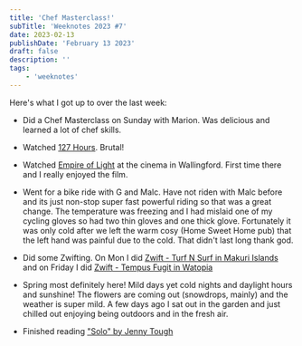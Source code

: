 ```yaml
---
title: 'Chef Masterclass!'
subTitle: 'Weeknotes 2023 #7'
date: 2023-02-13
publishDate: 'February 13 2023'
draft: false
description: ''
tags:
    - 'weeknotes'
---
```


Here's what I got up to over the last week:

-   Did a Chef Masterclass on Sunday with Marion. Was delicious and learned a lot of chef skills.

-   Watched [127 Hours](https://en.wikipedia.org/wiki/127_Hours). Brutal!

-   Watched [Empire of Light](https://www.imdb.com/title/tt14402146/) at the cinema in Wallingford. First time there and I really enjoyed the film.

-   Went for a bike ride with G and Malc. Have not riden with Malc before and its just non-stop super fast powerful riding so that was a great change. The temperature was freezing and I had mislaid one of my cycling gloves so had two thin gloves and one thick glove. Fortunately it was only cold after we left the warm cosy (Home Sweet Home pub) that the left hand was painful due to the cold. That didn't last long thank god.

-   Did some Zwifting. On Mon I did [Zwift - Turf N Surf in Makuri Islands](https://www.strava.com/activities/8514721905) and on Friday I did [Zwift - Tempus Fugit in Watopia](https://www.strava.com/activities/8538122851)

-   Spring most definitely here! Mild days yet cold nights and daylight hours and sunshine! The flowers are coming out (snowdrops, mainly) and the weather is super mild. A few days ago I sat out in the garden and just chilled out enjoying being outdoors and in the fresh air.

-   Finished reading ["Solo" by Jenny Tough](https://www.amazon.co.uk/SOLO-running-across-mountains-taught/dp/178325470X)
